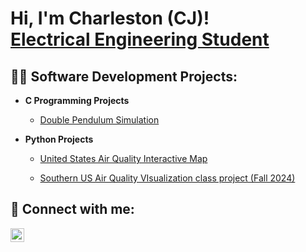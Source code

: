 <h1>Hi, I'm Charleston (CJ)! <br/><a href="https://www.linkedin.com/in/clawson03/">Electrical Engineering Student</a>

<h2>👨‍💻 Software Development Projects:</h2>

- <b>C Programming Projects</b>
  - [Double Pendulum Simulation](https://github.com/CJLawson175/DoublePendulumSim.git)
 
- <b>Python Projects</b>
  - [United States Air Quality Interactive Map](https://github.com/CJLawson175/USAirQualityMap.git)

  - [Southern US Air Quality VIsualization class project (Fall 2024)](https://github.com/CJLawson175/ENG220-Group-6.git)

<h2> 🤳 Connect with me:</h2>

[<img align="left" alt="JoshMadakor | LinkedIn" width="22px" src="https://cdn.jsdelivr.net/npm/simple-icons@v3/icons/linkedin.svg" />][linkedin]

[linkedin]: https://linkedin.com/in/clawson03
